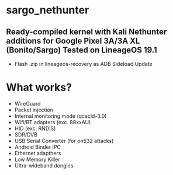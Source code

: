 # sargo_nethunter
Ready-compiled kernel with Kali Nethunter additions for Google Pixel 3A/3A XL (Bonito/Sargo)
Tested on LineageOS 19.1
-------------------

* Flash .zip in lineageos-recovery as ADB Sideload Update

# What works?
- WireGuard
- Packet injection
- Internal monitoring mode (qcacld-3.0)
- Wifi/BT adapters (exc. 88xxAU)
- HID (exc. RNDIS)
- SDR/DVB
- USB Serial Converter (for pn532 attacks)
- Android Binder IPC
- Ethernet adapthers
- Low Memory Killer
- Ultra-wideband dongles
